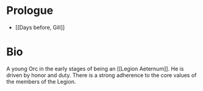 # Prologue

- [[Days before, Gill]]

# Bio
A young Orc in the early stages of being an [[Legion Aeternum]]. He is driven by honor and duty. There is a strong adherence to the core values of the members of the Legion.